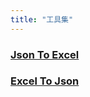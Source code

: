 ```yaml
---
title: "工具集"
---
```


### [Json To Excel](/tools/json_to_excel.html)

### [Excel To Json](/tools/excel_to_json.html)
